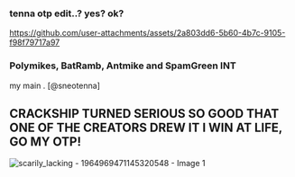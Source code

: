 
### tenna otp edit..? yes? ok? 


https://github.com/user-attachments/assets/2a803dd6-5b60-4b7c-9105-f98f79717a97



### Polymikes, BatRamb, Antmike and SpamGreen INT 
my main . [@sneotenna]

## CRACKSHIP TURNED SERIOUS SO GOOD THAT ONE OF THE CREATORS DREW IT I WIN AT LIFE, GO MY OTP!
![scarily_lacking - 1964969471145320548 - Image 1](https://github.com/user-attachments/assets/5f04040b-761d-4faf-b040-0ea6deb56abe)




